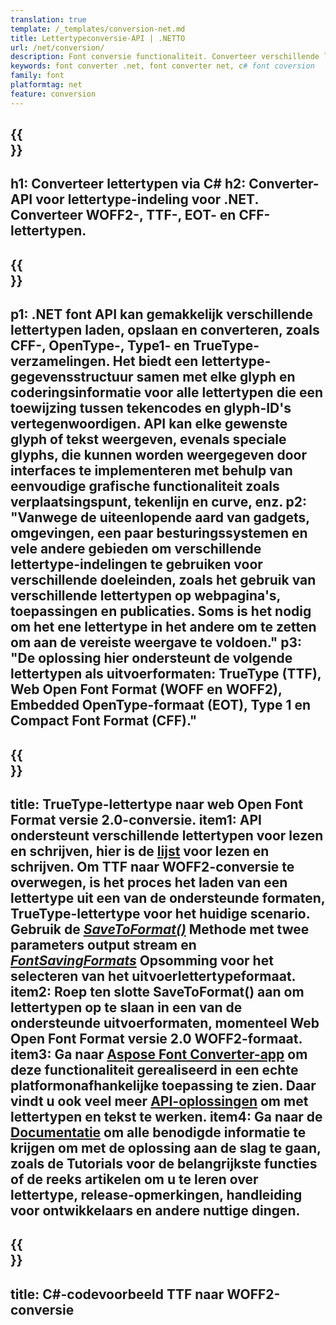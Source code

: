 ```yaml
---
translation: true
template: /_templates/conversion-net.md
title: Lettertypeconversie-API | .NETTO
url: /net/conversion/
description: Font conversie functionaliteit. Converteer verschillende lettertypen zoals CFF, EOT, WOFF, TTF en Type 1 met een paar regels C#-code via de .NET-bibliotheek.
keywords: font converter .net, font converter net, c# font coversion
family: font
platformtag: net
feature: conversion
---
```


{{<section banner>}}
---
h1: Converteer lettertypen via C#
h2: Converter-API voor lettertype-indeling voor .NET. Converteer WOFF2-, TTF-, EOT- en CFF-lettertypen.
---

{{<section overview>}}
---
p1: .NET font API kan gemakkelijk verschillende lettertypen laden, opslaan en converteren, zoals CFF-, OpenType-, Type1- en TrueType-verzamelingen. Het biedt een lettertype-gegevensstructuur samen met elke glyph en coderingsinformatie voor alle lettertypen die een toewijzing tussen tekencodes en glyph-ID's vertegenwoordigen. API kan elke gewenste glyph of tekst weergeven, evenals speciale glyphs, die kunnen worden weergegeven door interfaces te implementeren met behulp van eenvoudige grafische functionaliteit zoals verplaatsingspunt, tekenlijn en curve, enz.
p2: "Vanwege de uiteenlopende aard van gadgets, omgevingen, een paar besturingssystemen en vele andere gebieden om verschillende lettertype-indelingen te gebruiken voor verschillende doeleinden, zoals het gebruik van verschillende lettertypen op webpagina's, toepassingen en publicaties. Soms is het nodig om het ene lettertype in het andere om te zetten om aan de vereiste weergave te voldoen."
p3: "De oplossing hier ondersteunt de volgende lettertypen als uitvoerformaten: TrueType (TTF), Web Open Font Format (WOFF en WOFF2), Embedded OpenType-formaat (EOT), Type 1 en Compact Font Format (CFF)."
---

{{<section feature1>}}
---
title: TrueType-lettertype naar web Open Font Format versie 2.0-conversie.
item1: API ondersteunt verschillende lettertypen voor lezen en schrijven, hier is de [lijst](https://docs.aspose.com/font/net/convert/#formats-supported-for-reading-andor-writing) voor lezen en schrijven. Om TTF naar WOFF2-conversie te overwegen, is het proces het laden van een lettertype uit een van de ondersteunde formaten, TrueType-lettertype voor het huidige scenario. Gebruik de [*SaveToFormat()*](https://reference.aspose.com/font/net/aspose.font/font/savetoformat/) Methode met twee parameters output stream en [*FontSavingFormats*](https://reference.aspose.com/font/net/aspose.font/fontsavingformats/) Opsomming voor het selecteren van het uitvoerlettertypeformaat.
item2: Roep ten slotte SaveToFormat() aan om lettertypen op te slaan in een van de ondersteunde uitvoerformaten, momenteel Web Open Font Format versie 2.0 WOFF2-formaat.
item3: Ga naar [Aspose Font Converter-app](https://product.aspose.app/font/conversion) om deze functionaliteit gerealiseerd in een echte platformonafhankelijke toepassing te zien. Daar vindt u ook veel meer [API-oplossingen](https://products.aspose.app/font/applications) om met lettertypen en tekst te werken.
item4: Ga naar de [Documentatie](https://docs.aspose.com/font/net/) om alle benodigde informatie te krijgen om met de oplossing aan de slag te gaan, zoals de Tutorials voor de belangrijkste functies of de reeks artikelen om u te leren over lettertype, release-opmerkingen, handleiding voor ontwikkelaars en andere nuttige dingen.
---

{{<section codeexample>}}
---
title: C#-codevoorbeeld TTF naar WOFF2-conversie
---
